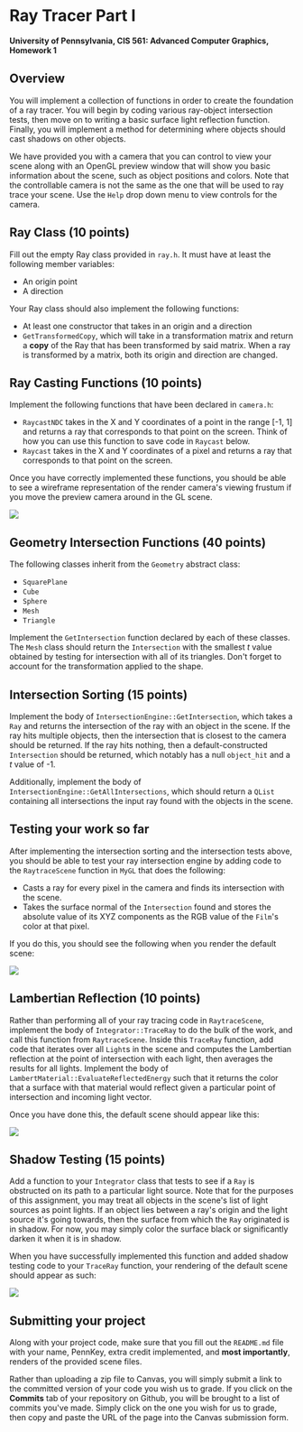 Ray Tracer Part I
======================

**University of Pennsylvania, CIS 561: Advanced Computer Graphics, Homework 1**

Overview
------------
You will implement a collection of functions in order to create the foundation
of a ray tracer. You will begin by coding various ray-object intersection tests,
then move on to writing a basic surface light reflection function. Finally, you
will implement a method for determining where objects should cast shadows on
other objects.

We have provided you with a camera that you can control to view your scene along
with an OpenGL preview window that will show you basic information about the
scene, such as object positions and colors. Note that the controllable camera
is not the same as the one that will be used to ray trace your scene. Use the
`Help` drop down menu to view controls for the camera.

Ray Class (10 points)
--------
Fill out the empty Ray class provided in `ray.h`. It must have at least the
following member variables:
* An origin point
* A direction

Your Ray class should also implement the following functions:
* At least one constructor that takes in an origin and a direction
* `GetTransformedCopy`, which will take in a transformation matrix and return a
__copy__ of the Ray that has been transformed by said matrix. When a ray is
transformed by a matrix, both its origin and direction are changed.

Ray Casting Functions (10 points)
------
Implement the following functions that have been declared in `camera.h`:
* `RaycastNDC` takes in the X and Y coordinates of a point in the range [-1, 1]
and returns a ray that corresponds to that point on the screen. Think of how
you can use this function to save code in `Raycast` below.
* `Raycast` takes in the X and Y coordinates of a pixel and returns a ray
that corresponds to that point on the screen.

Once you have correctly implemented these functions, you should be able to see
a wireframe representation of the render camera's viewing frustum if you move the
preview camera around in the GL scene.

![](./camera_wireframe.png)

Geometry Intersection Functions (40 points)
-------------
The following classes inherit from the `Geometry` abstract class:
* `SquarePlane`
* `Cube`
* `Sphere`
* `Mesh`
* `Triangle`

Implement the `GetIntersection` function declared by each of these classes. The
`Mesh` class should return the `Intersection` with the smallest _t_ value
obtained by testing for intersection with all of its triangles. Don't forget to
account for the transformation applied to the shape.

Intersection Sorting (15 points)
-----------
Implement the body of `IntersectionEngine::GetIntersection`, which takes a `Ray`
and returns the intersection of the ray with an object in the scene. If the ray
hits multiple objects, then the intersection that is closest to the camera
should be returned. If the ray hits nothing, then a default-constructed
`Intersection` should be returned, which notably has a null `object_hit` and a
_t_ value of -1.

Additionally, implement the body of `IntersectionEngine::GetAllIntersections`,
which should return a `QList` containing all intersections the input ray found
with the objects in the scene.

Testing your work so far
-------------
After implementing the intersection sorting and the intersection tests above, you should be
able to test your ray intersection engine by adding code to the `RaytraceScene`
function in `MyGL` that does the following:
* Casts a ray for every pixel in the camera and finds its intersection with the
scene.
* Takes the surface normal of the `Intersection` found and stores the
absolute value of its XYZ components as the RGB value of the `Film`'s color at
that pixel.

If you do this, you should see the following when you render the default scene:

![](./normals.png)

Lambertian Reflection (10 points)
------------
Rather than performing all of your ray tracing code in `RaytraceScene`,
implement the body of `Integrator::TraceRay` to do the bulk of the work, and
call this function from `RaytraceScene`. Inside this `TraceRay` function, add
code that iterates over all `Light`s in the scene and computes the Lambertian
reflection at the point of intersection with each light, then averages the
results for all lights. Implement the body of
`LambertMaterial::EvaluateReflectedEnergy` such that it returns the color that
a surface with that material would reflect given a particular point of
intersection and incoming light vector.

Once you have done this, the default scene should
appear like this:

![](./basic_scene.png)

Shadow Testing (15 points)
-------------
Add a function to your `Integrator` class that tests to see if a `Ray` is
obstructed on its path to a particular light source. Note that for the purposes
of this assignment, you may treat all objects in the scene's list of light
sources as point lights. If an object lies between a ray's origin and the light
source it's going towards, then the surface from which the `Ray` originated
is in shadow. For now, you may simply color the surface black or significantly
darken it when it is in shadow.

When you have successfully implemented this function and added shadow testing
code to your `TraceRay` function, your rendering of the default scene should
appear as such:

![](./shadow_scene.png)

Submitting your project
--------------
Along with your project code, make sure that you fill out the `README.md` file
with your name, PennKey, extra credit implemented, and __most importantly__,
renders of the provided scene files.

Rather than uploading a zip file to Canvas, you will simply submit a link to
the committed version of your code you wish us to grade. If you click on the
__Commits__ tab of your repository on Github, you will be brought to a list of
commits you've made. Simply click on the one you wish for us to grade, then copy
and paste the URL of the page into the Canvas submission form.
